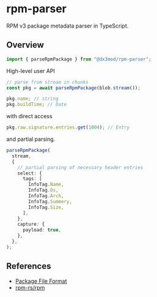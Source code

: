 # rpm-parser

RPM v3 package metadata parser in TypeScript.

## Overview

```ts
import { parseRpmPackage } from "@dx3mod/rpm-parser";
```

High-level user API

```ts
// parse from stream in chunks
const pkg = await parseRpmPackage(blob.stream());

pkg.name; // string
pkg.buildTime; // Date
```

with direct access

```ts
pkg.raw.signature.entries.get(1004); // Entry
```

and partial parsing.

```ts
parseRpmPackage(
  stream,
  {
    // partial parsing of necessary header entries
    select: {
      tags: [
        InfoTag.Name,
        InfoTag.Os,
        InfoTag.Arch,
        InfoTag.Summery,
        InfoTag.Size,
      ],
    },
    capture: {
      payload: true,
    },
  },
);
```

<!-- ## Documentation

- [API reference](https://jsr.io/@dx3mod/rpm-parser/doc) -->

## References

- [Package File Format](https://refspecs.linuxbase.org/LSB_4.1.0/LSB-Core-generic/LSB-Core-generic/pkgformat.html)
- [rpm-rs/rpm](https://github.com/rpm-rs/rpm/)

